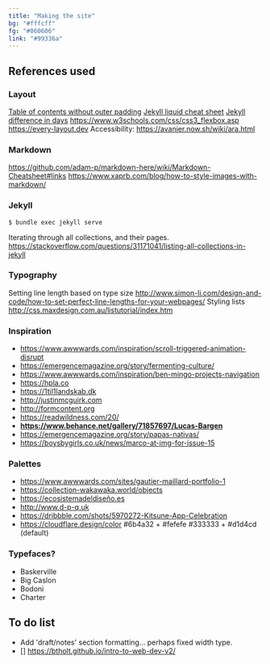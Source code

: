 ```yaml
---
title: "Making the site"
bg: "#fffcff"
fg: "#060606"
link: "#99336a"
---
```

## References used

### Layout

[Table of contents without outer padding](https://css-tricks.com/table-borders-inside/)
[Jekyll liquid cheat sheet](https://gist.github.com/JJediny/a466eed62cee30ad45e2)
[Jekyll difference in days](https://stackoverflow.com/questions/31340018/get-the-difference-in-days-between-two-dates-in-jekyll)
<https://www.w3schools.com/css/css3_flexbox.asp>
<https://every-layout.dev>
Accessibility: <https://avanier.now.sh/wiki/ara.html>

### Markdown
<https://github.com/adam-p/markdown-here/wiki/Markdown-Cheatsheet#links>
<https://www.xaprb.com/blog/how-to-style-images-with-markdown/>

### Jekyll
    $ bundle exec jekyll serve

Iterating through all collections, and their pages.
<https://stackoverflow.com/questions/31171041/listing-all-collections-in-jekyll>

### Typography
Setting line length based on type size
<http://www.simon-li.com/design-and-code/how-to-set-perfect-line-lengths-for-your-webpages/>
Styling lists
<http://css.maxdesign.com.au/listutorial/index.htm>

### Inspiration
- <https://www.awwwards.com/inspiration/scroll-triggered-animation-disrupt>
- <https://emergencemagazine.org/story/fermenting-culture/>
- <https://www.awwwards.com/inspiration/ben-mingo-projects-navigation>
- <https://hpla.co>
- <https://1til1landskab.dk>
- <http://justinmcguirk.com>
- <http://formcontent.org>
- <https://readwildness.com/20/>
- **<https://www.behance.net/gallery/71857697/Lucas-Bargen>**
- <https://emergencemagazine.org/story/papas-nativas/>
- <https://boysbygirls.co.uk/news/marco-at-img-for-issue-15>

### Palettes

- <https://www.awwwards.com/sites/gautier-maillard-portfolio-1>
- <https://collection-wakawaka.world/objects>
- <https://ecosistemadeldiseño.es>
- <http://www.d-p-q.uk>
- <https://dribbble.com/shots/5970272-Kitsune-App-Celebration>
- <https://cloudflare.design/color>
#6b4a32 + #fefefe
#333333 + #d1d4cd (default)

### Typefaces?
- Baskerville
- Big Caslon
- Bodoni
- Charter


## To do list
- Add 'draft/notes' section formatting... perhaps fixed width type.
- [] <https://btholt.github.io/intro-to-web-dev-v2/>
